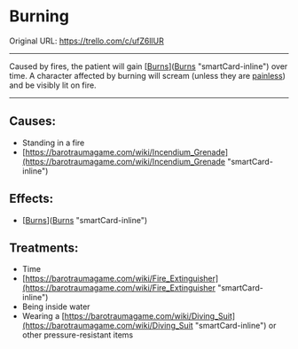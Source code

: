 # Burning

Original URL: https://trello.com/c/ufZ6llUR

---

Caused by fires, the patient will gain [[Burns](Burns.md)]([Burns](Burns.md) "smartCard-inline") over time. A character affected by burning will scream (unless they are [painless]([Analgesia](../Torso/Analgesia.md) "‌")) and be visibly lit on fire.

---

## Causes:

- Standing in a fire
- [https://barotraumagame.com/wiki/Incendium_Grenade](https://barotraumagame.com/wiki/Incendium_Grenade "smartCard-inline")

## Effects:

- [[Burns](Burns.md)]([Burns](Burns.md) "smartCard-inline")

## Treatments:

- Time
- [https://barotraumagame.com/wiki/Fire_Extinguisher](https://barotraumagame.com/wiki/Fire_Extinguisher "smartCard-inline")
- Being inside water
- Wearing a [https://barotraumagame.com/wiki/Diving_Suit](https://barotraumagame.com/wiki/Diving_Suit "smartCard-inline") or other pressure-resistant items